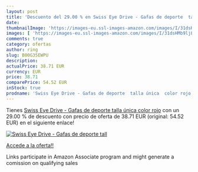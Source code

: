 ```yaml
---
layout: post
title: 'Descuento del 29.00 % en Swiss Eye Drive - Gafas de deporte  tall'
date: 
thumbnailImage: 'https://images-eu.ssl-images-amazon.com/images/I/31dsHMb9ljL._SL200_.jpg'
images: [ 'https://images-eu.ssl-images-amazon.com/images/I/31dsHMb9ljL._SL200_.jpg' ]
comments: true
category: ofertas
author: ring
slug: B00G35EWPU
description:
actualPrice: 38.71 EUR
currency: EUR
price: 38.71
comparePrice: 54.52 EUR
inStock: true
prodname: 'Swiss Eye Drive - Gafas de deporte  talla única  color rojo'
---
```


Tienes [Swiss Eye Drive - Gafas de deporte  talla única  color rojo](https://www.amazon.es/dp/B00G35EWPU/?tag=tolees-21) con un 29.00 % de descuento con precio de oferta de 38.71 EUR (original: 54.52 EUR) en el siguiente enlace!

[![Swiss Eye Drive - Gafas de deporte  tall](https://images-eu.ssl-images-amazon.com/images/I/31dsHMb9ljL._SL200_.jpg)](https://www.amazon.es/dp/B00G35EWPU/?tag=tolees-21)

[Accede a la oferta!!](https://www.amazon.es/dp/B00G35EWPU/?tag=tolees-21)

Links participate in Amazon Associate program and might generate a comission on qualifying sales


